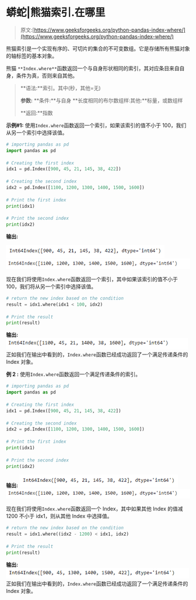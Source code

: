 # 蟒蛇|熊猫索引.在哪里

> 原文:[https://www.geeksforgeeks.org/python-pandas-index-where/](https://www.geeksforgeeks.org/python-pandas-index-where/)

熊猫索引是一个实现有序的、可切片的集合的不可变数组。它是存储所有熊猫对象的轴标签的基本对象。

熊猫 `**Index.where**`函数返回一个与自身形状相同的索引，其对应条目来自自身，条件为真，否则来自其他。

> **语法:**索引。其中(秒，其他=无)
> 
> **参数:**
> **条件:**与自身
> **长度相同的布尔数组样:其他:**标量，或数组样
> 
> **返回:**指数

**示例#1:** 使用`Index.where`函数返回一个索引，如果该索引的值不小于 100，我们从另一个索引中选择该值。

```py
# importing pandas as pd
import pandas as pd

# Creating the first index
idx1 = pd.Index([900, 45, 21, 145, 38, 422])

# Creating the second index
idx2 = pd.Index([1100, 1200, 1300, 1400, 1500, 1600])

# Print the first index
print(idx1)

# Print the second index
print(idx2)
```

**输出:**

![](img/3d4b3779e8b716e72ae8c254fecf42a5.png)
![](img/754bfe14d5152389e9985bdddc92c38b.png)

现在我们将使用`Index.where`函数返回一个索引，其中如果该索引的值不小于 100，我们将从另一个索引中选择该值。

```py
# return the new index based on the condition
result = idx1.where(idx1 < 100, idx2)

# Print the result
print(result)
```

**输出:**
![](img/ca9b2ea2257802757a339b4aaa50c2c9.png)
正如我们在输出中看到的，`Index.where`函数已经成功返回了一个满足传递条件的 Index 对象。

**例 2 :** 使用`Index.where`函数返回一个满足传递条件的索引。

```py
# importing pandas as pd
import pandas as pd

# Creating the first index
idx1 = pd.Index([900, 45, 21, 145, 38, 422])

# Creating the second index
idx2 = pd.Index([1100, 1200, 1300, 1400, 1500, 1600])

# Print the first index
print(idx1)

# Print the second index
print(idx2)
```

**输出:**
![](img/3d4b3779e8b716e72ae8c254fecf42a5.png)
![](img/754bfe14d5152389e9985bdddc92c38b.png)

现在我们将使用`Index.where`函数返回一个 Index，其中如果其他 Index 的值减 1200 不小于 idx1，则从其他 Index 中选择值。

```py
# return the new index based on the condition
result = idx1.where((idx2 - 1200) < idx1, idx2)

# Print the result
print(result)
```

**输出:**
![](img/837015912a66fc17b271d83ce46d3937.png)
正如我们在输出中看到的，`Index.where`函数已经成功返回了一个满足传递条件的 Index 对象。